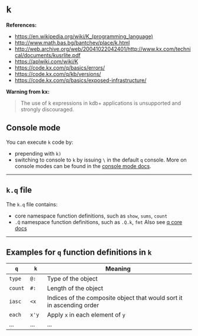 # `k`

**References:**
- https://en.wikipedia.org/wiki/K_(programming_language)
- http://www.math.bas.bg/bantchev/place/k.html
- http://web.archive.org/web/20041022042401/http://www.kx.com/technical/documents/kusrlite.pdf
- https://aplwiki.com/wiki/K
- https://code.kx.com/q/basics/errors/
- https://code.kx.com/q/kb/versions/
- https://code.kx.com/q/basics/exposed-infrastructure/


**Warning from kx:**
> The use of k expressions in kdb+ applications is unsupported and strongly discouraged.


## Console mode

You can execute `k` code by:
- prepending with `k)`
- switching to console to `k` by issuing `\` in the default `q` console.
   More on console modes can be found in the [console mode docs](../console/README.md).

---------------------------------------------------------------------------

## `k.q` file

The `k.q` file contains:
- core namespace function definitions, such as `show`, `sums`, `count`
- `.Q` namespace function definitions, such as `.Q.k`, `fmt`
Also see [q core docs](../core/README.md)



---------------------------------------------------------------------------

## Examples for `q` function definitions in `k`



|  **`q`**  | **`k`**   |                              **Meaning**                              |
| --------- | --------- | --------------------------------------------------------------------- |
| `type`    |    `@:`   | Type of the object                                                    |
| `count`   |    `#:`   | Length of the object                                                  |
| `iasc`    |    `<x `  | Indices of the composite object that would sort it in ascending order |
| `each`    |   `x'y `  | Apply `x` in each element of `y`                                      |
| ...       | ...       | ...                                                                   |
